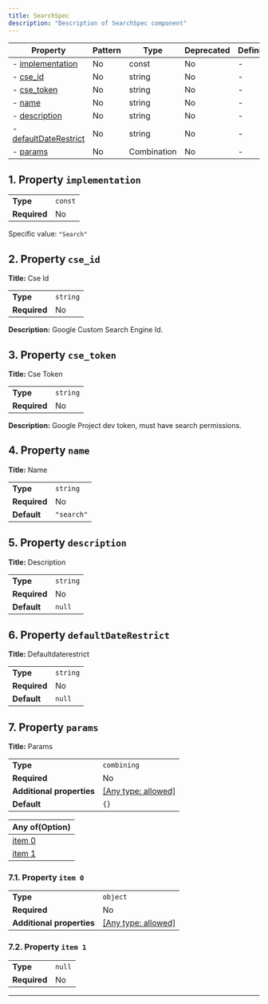 ```yaml
---
title: SearchSpec
description: "Description of SearchSpec component"
---
```


| Property                                       | Pattern | Type        | Deprecated | Definition | Title/Description   |
| ---------------------------------------------- | ------- | ----------- | ---------- | ---------- | ------------------- |
| - [implementation](#implementation )           | No      | const       | No         | -          | -                   |
| - [cse_id](#cse_id )                           | No      | string      | No         | -          | Cse Id              |
| - [cse_token](#cse_token )                     | No      | string      | No         | -          | Cse Token           |
| - [name](#name )                               | No      | string      | No         | -          | Name                |
| - [description](#description )                 | No      | string      | No         | -          | Description         |
| - [defaultDateRestrict](#defaultDateRestrict ) | No      | string      | No         | -          | Defaultdaterestrict |
| - [params](#params )                           | No      | Combination | No         | -          | Params              |

## <a name="implementation"></a>1. Property `implementation`

|              |         |
| ------------ | ------- |
| **Type**     | `const` |
| **Required** | No      |

Specific value: `"Search"`

## <a name="cse_id"></a>2. Property `cse_id`

**Title:** Cse Id

|              |          |
| ------------ | -------- |
| **Type**     | `string` |
| **Required** | No       |

**Description:** Google Custom Search Engine Id.

## <a name="cse_token"></a>3. Property `cse_token`

**Title:** Cse Token

|              |          |
| ------------ | -------- |
| **Type**     | `string` |
| **Required** | No       |

**Description:** Google Project dev token, must have search permissions.

## <a name="name"></a>4. Property `name`

**Title:** Name

|              |            |
| ------------ | ---------- |
| **Type**     | `string`   |
| **Required** | No         |
| **Default**  | `"search"` |

## <a name="description"></a>5. Property `description`

**Title:** Description

|              |          |
| ------------ | -------- |
| **Type**     | `string` |
| **Required** | No       |
| **Default**  | `null`   |

## <a name="defaultDateRestrict"></a>6. Property `defaultDateRestrict`

**Title:** Defaultdaterestrict

|              |          |
| ------------ | -------- |
| **Type**     | `string` |
| **Required** | No       |
| **Default**  | `null`   |

## <a name="params"></a>7. Property `params`

**Title:** Params

|                           |                                                                           |
| ------------------------- | ------------------------------------------------------------------------- |
| **Type**                  | `combining`                                                               |
| **Required**              | No                                                                        |
| **Additional properties** | [[Any type: allowed]](# "Additional Properties of any type are allowed.") |
| **Default**               | `{}`                                                                      |

| Any of(Option)             |
| -------------------------- |
| [item 0](#params_anyOf_i0) |
| [item 1](#params_anyOf_i1) |

### <a name="params_anyOf_i0"></a>7.1. Property `item 0`

|                           |                                                                           |
| ------------------------- | ------------------------------------------------------------------------- |
| **Type**                  | `object`                                                                  |
| **Required**              | No                                                                        |
| **Additional properties** | [[Any type: allowed]](# "Additional Properties of any type are allowed.") |

### <a name="params_anyOf_i1"></a>7.2. Property `item 1`

|              |        |
| ------------ | ------ |
| **Type**     | `null` |
| **Required** | No     |

----------------------------------------------------------------------------------------------------------------------------
